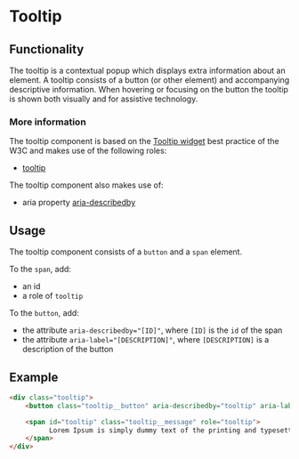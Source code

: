 # Tooltip

## Functionality

The tooltip is a contextual popup which displays extra information about an element. A tooltip consists of a button (or other element) and accompanying descriptive information. When hovering or focusing on the button the tooltip is shown both visually and for assistive technology.

### More information

The tooltip component is based on the [Tooltip widget](https://www.w3.org/TR/wai-aria-practices/#tooltip) best practice of the W3C and makes use of the following roles:

- [tooltip](https://www.w3.org/TR/wai-aria/roles#tooltip) 

The tooltip component also makes use of:

- aria property [aria-describedby](https://www.w3.org/TR/wai-aria-1.1/#aria-describedby)

## Usage

The tooltip component consists of a `button` and a `span` element.

To the `span`, add:

-  an id
-  a role of `tooltip`

To the `button`, add:

- the attribute `aria-describedby="[ID]"`, where `[ID]` is the `id` of the span
- the attribute `aria-label="[DESCRIPTION]"`, where `[DESCRIPTION]` is a description of the button

## Example

```html
<div class="tooltip">
	<button class="tooltip__button" aria-describedby="tooltip" aria-label="More info on Lorem Ipsum"></button>

	<span id="tooltip" class="tooltip__message" role="tooltip">
		  Lorem Ipsum is simply dummy text of the printing and typesetting industry.
	</span>
</div>
```
